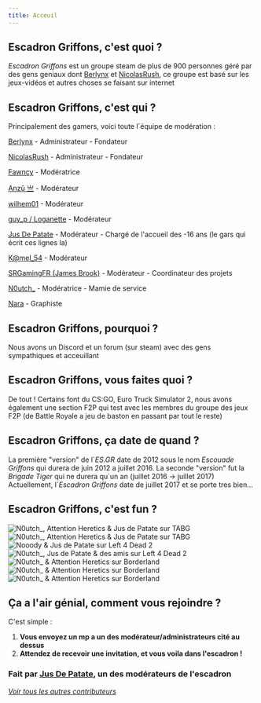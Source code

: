 ```yaml
---
title: Acceuil
---
```

## Escadron Griffons, c'est quoi ?

*Escadron Griffons* est un groupe steam de plus de 900 personnes géré par des gens geniaux dont [Berlynx](https://steamcommunity.com/id/Berlynx) et [NicolasRush](https://steamcommunity.com/profiles/76561198036252869), ce groupe est basé sur les jeux-vidéos et autres choses se faisant sur internet

## Escadron Griffons, c'est qui ?

Principalement des gamers, voici toute l´équipe de modération :

[Berlynx](https://steamcommunity.com/id/Berlynx) - Administrateur - Fondateur

[NicolasRush](https://steamcommunity.com/profiles/76561198036252869) - Administrateur - Fondateur

[Fawncy](https://steamcommunity.com/profiles/76561198090478897) - Modératrice

[Anzû 亗](https://steamcommunity.com/id/AnzuFR) - Modérateur

[wilhem01](https://steamcommunity.com/profiles/76561198057088070) - Modérateur

[guy_p / Loganette](https://steamcommunity.com/profiles/76561198082857926) - Modérateur

[Jus De Patate](https://steamcommunity.com/id/jusdepatate) - Modérateur - Chargé de l'accueil des -16 ans (le gars qui écrit ces lignes la)

[K@mel_54](https://steamcommunity.com/profiles/76561197989500193) - Modérateur

[SRGamingFR (James Brook)](https://steamcommunity.com/id/srgamingfr) - Modérateur - Coordinateur des projets

[N0utch_](https://steamcommunity.com/id/kmillezol) - Modératrice - Mamie de service

[Nara](https://steamcommunity.com/profiles/76561198096574627) - Graphiste

## Escadron Griffons, pourquoi ?

Nous avons un Discord et un forum (sur steam) avec des gens sympathiques et acceuillant

## Escadron Griffons, vous faites quoi ?

De tout ! Certains font du CS:GO, Euro Truck Simulator 2, nous avons également une section F2P qui test avec les membres du groupe des jeux F2P (de Battle Royale a jeu de baston en passant par tout le reste)

## Escadron Griffons, ça date de quand ?

La première "version" de l´*ES.GR* date de 2012 sous le nom *Escouade Griffons* qui durera de juin 2012 a juillet 2016.
La seconde "version" fut la *Brigade Tiger* qui ne durera qu´un an (juillet 2016 -> juillet 2017)
Actuellement, l´*Escadron Griffons* date de juillet 2017 et se porte tres bien...

## Escadron Griffons, c'est fun ?

![N0utch_, Attention Heretics & Jus de Patate sur TABG](https://raw.githubusercontent.com/EscadronGriffons/esgr.cf/master/media/20180705141543_1.jpg)
![N0utch_, Attention Heretics & Jus de Patate sur TABG](https://github.com/EscadronGriffons/esgr.cf/raw/master/media/tabg-n0utch-heretic-jdp.jpg)
![Nooody & Jus de Patate sur Left 4 Dead 2](https://github.com/EscadronGriffons/esgr.cf/raw/master/media/l4d-nooody-jdp.jpg)
![N0utch_, Jus de Patate & des amis sur Left 4 Dead 2](https://github.com/EscadronGriffons/esgr.cf/raw/master/media/l4d-n0utch-jdp.jpg)
![N0utch_ & Attention Heretics sur Borderland](https://github.com/EscadronGriffons/esgr.cf/raw/master/media/b2-n0utch-heretic.jpg)
![N0utch_ & Attention Heretics sur Borderland](https://github.com/EscadronGriffons/esgr.cf/raw/master/media/b2-n0utch-heretic-2.jpg)
![N0utch_ & Attention Heretics sur Borderland](https://github.com/EscadronGriffons/esgr.cf/raw/master/media/b2-heretic-n0utch.jpg)

## Ça a l'air génial, comment vous rejoindre ?

C'est simple :

1. **Vous envoyez un mp a un des modérateur/administrateurs cité au dessus**
2. **Attendez de recevoir une invitation, et vous voila dans l'escadron !**

### Fait par [Jus De Patate](https://github.com/jusdepatate), un des modérateurs de l'escadron
*[Voir tous les autres contributeurs](https://github.com/EscadronGriffons/escadrongriffons.github.io/graphs/contributors)*
